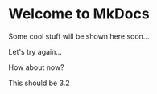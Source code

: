 # Welcome to MkDocs

Some cool stuff will be shown here soon...

Let's try again...

How about now?

This should be 3.2